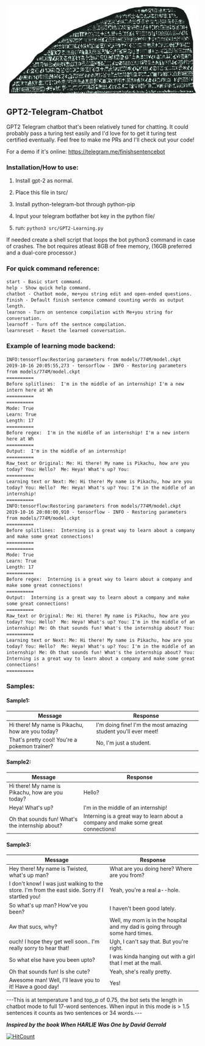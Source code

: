![Rosetta Stone Chatbot](header.png "Rosetta Stone Chatbot")
## GPT2-Telegram-Chatbot

GPT2 Telegram chatbot that's been relatively tuned for chatting. It could probably pass a turing test easily and I'd love for to get it turing test certified eventually. Feel free to make me PRs and I'll check out your code!

For a demo if it's online:
https://telegram.me/finishsentencebot

### Installation/How to use:

1. Install gpt-2 as normal.

2. Place this file in tsrc/

3. Install python-telegram-bot through python-pip

4. Input your telegram botfather bot key in the python file/

5. run: ```python3 src/GPT2-Learning.py```

If needed create a shell script that loops the bot python3 command in case of crashes. The bot requires atleast 8GB of free memory, (16GB preferred and a dual-core processor.) 

### For quick command reference:

```
start - Basic start command.
help - Show quick help command.
chatbot - Chatbot mode, me+you string edit and open-ended questions.
finish - Default finish sentence command counting words as output length.
learnon - Turn on sentence compilation with Me+you string for conversation.
learnoff - Turn off the sentnce compilation.
learnreset - Reset the learned conversation.
```

### Example of learning mode backend:
```
INFO:tensorflow:Restoring parameters from models/774M/model.ckpt
2019-10-16 20:05:55,273 - tensorflow - INFO - Restoring parameters from models/774M/model.ckpt
==========
Before splitlines:  I'm in the middle of an internship! I'm a new intern here at Wh
==========
==========
Mode: True
Learn: True
Length: 17
==========
Before regex:  I'm in the middle of an internship! I'm a new intern here at Wh
==========
Output:  I'm in the middle of an internship!
==========
Raw_text or Original: Me: Hi there! My name is Pikachu, how are you today? You: Hello?  Me: Heya! What's up? You:
==========
Learning text or Next: Me: Hi there! My name is Pikachu, how are you today? You: Hello?  Me: Heya! What's up? You: I'm in the middle of an internship!
==========
INFO:tensorflow:Restoring parameters from models/774M/model.ckpt
2019-10-16 20:08:00,910 - tensorflow - INFO - Restoring parameters from models/774M/model.ckpt
==========
Before splitlines:  Interning is a great way to learn about a company and make some great connections!
==========
==========
Mode: True
Learn: True
Length: 17
==========
Before regex:  Interning is a great way to learn about a company and make some great connections!
==========
Output:  Interning is a great way to learn about a company and make some great connections!
==========
Raw_text or Original: Me: Hi there! My name is Pikachu, how are you today? You: Hello?  Me: Heya! What's up? You: I'm in the middle of an internship! Me: Oh that sounds fun! What's the internship about? You:
==========
Learning text or Next: Me: Hi there! My name is Pikachu, how are you today? You: Hello?  Me: Heya! What's up? You: I'm in the middle of an internship! Me: Oh that sounds fun! What's the internship about? You: Interning is a great way to learn about a company and make some great connections!
==========
```
### Samples:
#### Sample1:
Message  | Response
------------- | -------------
Hi there! My name is Pikachu, how are you today?  | I'm doing fine! I'm the most amazing student you'll ever meet!
That's pretty cool! You're a pokemon trainer?  | No, I'm just a student.


#### Sample2:

Message  | Response
------------- | -------------
Hi there! My name is Pikachu, how are you today? | Hello?
Heya! What's up? | I'm in the middle of an internship!
Oh that sounds fun! What's the internship about? | Interning is a great way to learn about a company and make some great connections!


#### Sample3:

Message  | Response
------------- | -------------
Hey there! My name is Twisted, what's up man? | What are you doing here? Where are you from?
I don't know! I was just walking to the store. I'm from the east side. Sorry if I startled you! | Yeah, you're a real a--hole.
So what's up man? How've you been? | I haven't been good lately.
Aw that sucs, why? | Well, my mom is in the hospital and my dad is going through some hard times.
ouch! I hope they get well soon.. I'm really sorry to hear that! | Ugh, I can't say that. But you're right.
So what else have you been upto? | I was kinda hanging out with a girl that I met at the mall.
Oh that sounds fun! Is she cute? | Yeah, she's really pretty.
Awesome man! Well, I'll leave you to it! Have a good day! | Yes!


---This is at temperature 1 and top_p of 0.75, the bot sets the length in chatbot mode to full 17-word sentences. When input in this mode is > 1.5 sentences it counts as two sentences or 34 words.---

***Inspired by the book When HARLIE Was One by David Gerrold***


[![HitCount](http://hits.dwyl.io/TwistedIO/GPT2-Telegram-Chatbot.svg)](http://hits.dwyl.io/TwistedIO/GPT2-Telegram-Chatbot)
